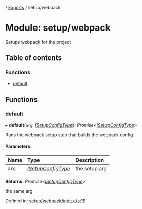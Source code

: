 [](../README.md) / [Exports](../modules.md) / setup/webpack

# Module: setup/webpack

Setups webpack for the project

## Table of contents

### Functions

- [default](setup_webpack.md#default)

## Functions

### default

▸ **default**(`arg`: [*ISetupConfigType*](../interfaces/setup.isetupconfigtype.md)): *Promise*<[*ISetupConfigType*](../interfaces/setup.isetupconfigtype.md)\>

Runs the webpack setup step that builds the webpack config

#### Parameters:

Name | Type | Description |
:------ | :------ | :------ |
`arg` | [*ISetupConfigType*](../interfaces/setup.isetupconfigtype.md) | the setup arg   |

**Returns:** *Promise*<[*ISetupConfigType*](../interfaces/setup.isetupconfigtype.md)\>

the same arg

Defined in: [setup/webpack/index.ts:19](https://github.com/onzag/itemize/blob/0e9b128c/setup/webpack/index.ts#L19)
